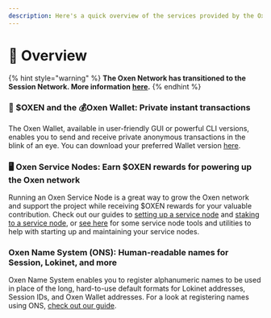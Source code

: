 ```yaml
---
description: Here's a quick overview of the services provided by the Oxen blockchain
---
```


# 📍 Overview

{% hint style="warning" %}
**The Oxen Network has transitioned to the Session Network. More information** [**here**](https://oxen.io/blog/development-is-transitioning-to-session-token)**.**&#x20;
{% endhint %}

### 💸 $OXEN and the 💰Oxen Wallet: Private instant transactions

The Oxen Wallet, available in user-friendly GUI or powerful CLI versions, enables you to send and receive private anonymous transactions in the blink of an eye. You can download your preferred Wallet version [here](https://github.com/oxen-io/oxen-electron-gui-wallet/releases).

### 🖥 Oxen Service Nodes: Earn $OXEN rewards for powering up the Oxen network

Running an Oxen Service Node is a great way to grow the Oxen network and support the project while receiving $OXEN rewards for your valuable contribution. Check out our guides to [setting up a service node](oxen-service-node-guides/setting-up-an-oxen-service-node.md) and [staking to a service node](oxen-service-node-guides/staking-to-shared-service-node.md), or [see here](oxen-service-node-guides/service-node-tools-upkeep.md) for some service node tools and utilities to help with starting up and maintaining your service nodes.

### Oxen Name System (ONS): Human-readable names for Session, Lokinet, and more

Oxen Name System enables you to register alphanumeric names to be used in place of the long, hard-to-use default formats for Lokinet addresses, Session IDs, and Oxen Wallet addresses. For a look at registering names using ONS, [check out our guide](using-oxen-name-system.md).
